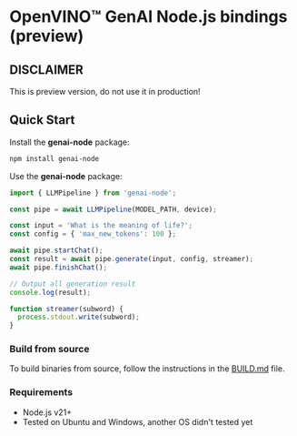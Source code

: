 # OpenVINO™ GenAI Node.js bindings (preview)

## DISCLAIMER

This is preview version, do not use it in production!

## Quick Start

Install the **genai-node** package:
```bash
npm install genai-node
```

Use the **genai-node** package:
```js
import { LLMPipeline } from 'genai-node';

const pipe = await LLMPipeline(MODEL_PATH, device);

const input = 'What is the meaning of life?';
const config = { 'max_new_tokens': 100 };

await pipe.startChat();
const result = await pipe.generate(input, config, streamer);
await pipe.finishChat();

// Output all generation result
console.log(result);

function streamer(subword) {
  process.stdout.write(subword);
}
```

### Build from source

To build binaries from source, follow the instructions in the [BUILD.md](https://github.com/openvinotoolkit/openvino.genai/blob/master/src/js/BUILD.md) file.

### Requirements

- Node.js v21+
- Tested on Ubuntu and Windows, another OS didn't tested yet
